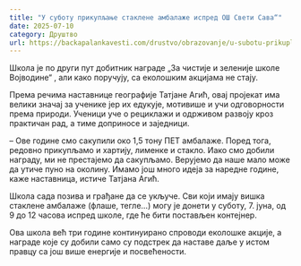 ```yaml
---
title: "У суботу прикупљање стаклене амбалаже испред ОШ Свети Сава“"
date: 2025-07-10
category: Друштво
url: https://backapalankavesti.com/drustvo/obrazovanje/u-subotu-prikupljanje-staklene-ambalaze-ispred-os-sveti-sava/
---
```


Школа је по други пут добитник награде „За чистије и зеленије школе Војводине“ , али како поручују, са еколошким акцијама не стају.

Према речима наставнице географије Татјане Агић, овај пројекат има велики значај за ученике јер их едукује, мотивише и учи одговорности према природи. Ученици уче о рециклажи и одрживом развоју кроз практичан рад, а тиме доприносе и заједници.

– Ове године смо сакупили око 1,5 тону ПЕТ амбалаже. Поред тога, редовно прикупљамо и хартију, лименке и стакло. Иако смо добили награду, ми не престајемо да сакупљамо. Верујемо да наше мало може да утиче пуно на околину. Имамо још много идеја за наредне године, каже наставница, истиче Татјана Агић.

Школа сада позива и грађане да се укључе. Сви који имају вишка стаклене амбалаже (флаше, тегле…) могу је донети у суботу, 7. јуна, од 9 до 12 часова испред школе, где ће бити постављен контејнер.

Ова школа већ три године континуирано спроводи еколошке акције, а награде које су добили само су подстрек да наставе даље у истом правцу са још више енергије и посвећености.
